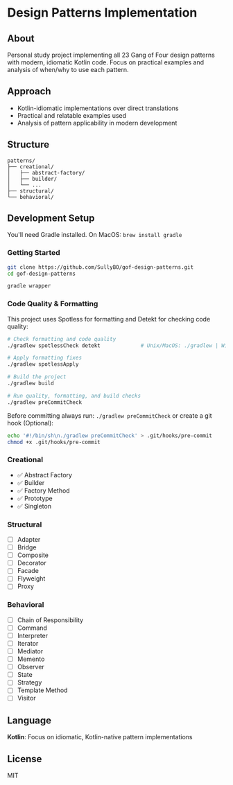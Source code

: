 # Design Patterns Implementation

## About
Personal study project implementing all 23 Gang of Four design patterns with modern, idiomatic Kotlin code. Focus on practical examples and analysis of when/why to use each pattern.

## Approach
- Kotlin-idiomatic implementations over direct translations
- Practical and relatable examples used
- Analysis of pattern applicability in modern development

## Structure
```
patterns/
├── creational/
│   ├── abstract-factory/
│   ├── builder/
│   └── ...
├── structural/
└── behavioral/
```

## Development Setup
You'll need Gradle installed. On MacOS: `brew install gradle`

### Getting Started
```bash
git clone https://github.com/SullyBO/gof-design-patterns.git
cd gof-design-patterns

gradle wrapper
```

### Code Quality & Formatting
This project uses Spotless for formatting and Detekt for checking code quality:
```bash
# Check formatting and code quality
./gradlew spotlessCheck detekt             # Unix/MacOS: ./gradlew | Windows: gradlew

# Apply formatting fixes
./gradlew spotlessApply

# Build the project
./gradlew build

# Run quality, formatting, and build checks
./gradlew preCommitCheck
```

Before committing always run: `./gradlew preCommitCheck` or create a git hook (Optional):
```bash
echo '#!/bin/sh\n./gradlew preCommitCheck' > .git/hooks/pre-commit
chmod +x .git/hooks/pre-commit
```

### Creational
- ✅ Abstract Factory
- ✅ Builder
- ✅ Factory Method
- ✅ Prototype
- ✅ Singleton

### Structural
- [ ] Adapter
- [ ] Bridge
- [ ] Composite
- [ ] Decorator
- [ ] Facade
- [ ] Flyweight
- [ ] Proxy

### Behavioral
- [ ] Chain of Responsibility
- [ ] Command
- [ ] Interpreter
- [ ] Iterator
- [ ] Mediator
- [ ] Memento
- [ ] Observer
- [ ] State
- [ ] Strategy
- [ ] Template Method
- [ ] Visitor

## Language

**Kotlin**: Focus on idiomatic, Kotlin-native pattern implementations

## License

MIT
